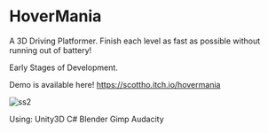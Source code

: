 # HoverMania

A 3D Driving Platformer. Finish each level as fast as possible without running out of battery!

Early Stages of Development.

Demo is available here! https://scottho.itch.io/hovermania


![ss2](https://github.com/ScottHo/HoverMania/assets/9061433/5cc8dc28-703b-42bf-a9bf-0745932a2be5)

Using:
Unity3D
C#
Blender
Gimp
Audacity

